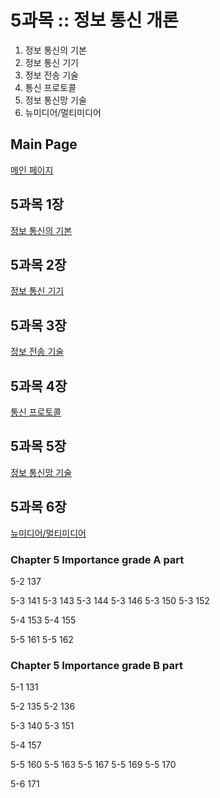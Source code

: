 # 5과목 :: 정보 통신 개론
1. 정보 통신의 기본
2. 정보 통신 기기
3. 정보 전송 기술
4. 통신 프로토콜
5. 정보 통신망 기술
6. 뉴미디어/멀티미디어


## Main Page
[메인 페이지](https://github.com/JuNijen/Industrial-Engineer-Information-Processing/wiki/0_Main-Page)

## 5과목 1장
[정보 통신의 기본](https://github.com/JuNijen/Industrial-Engineer-Information-Processing/wiki/%ED%95%84%EA%B8%B0_5%EA%B3%BC%EB%AA%A9-1%EC%9E%A5---%EC%A0%95%EB%B3%B4-%ED%86%B5%EC%8B%A0%EC%9D%98-%EA%B8%B0%EB%B3%B8)

## 5과목 2장
[정보 통신 기기](https://github.com/JuNijen/Industrial-Engineer-Information-Processing/wiki/%ED%95%84%EA%B8%B0_5%EA%B3%BC%EB%AA%A9-2%EC%9E%A5---%EC%A0%95%EB%B3%B4-%ED%86%B5%EC%8B%A0-%EA%B8%B0%EA%B8%B0)

## 5과목 3장
[정보 전송 기술](https://github.com/JuNijen/Industrial-Engineer-Information-Processing/wiki/%ED%95%84%EA%B8%B0_5%EA%B3%BC%EB%AA%A9-3%EC%9E%A5---%EC%A0%95%EB%B3%B4-%EC%A0%84%EC%86%A1-%EA%B8%B0%EC%88%A0)

## 5과목 4장
[통신 프로토콜](https://github.com/JuNijen/Industrial-Engineer-Information-Processing/wiki/%ED%95%84%EA%B8%B0_5%EA%B3%BC%EB%AA%A9-4%EC%9E%A5---%ED%86%B5%EC%8B%A0-%ED%94%84%EB%A1%9C%ED%86%A0%EC%BD%9C)

## 5과목 5장
[정보 통신망 기술](https://github.com/JuNijen/Industrial-Engineer-Information-Processing/wiki/%ED%95%84%EA%B8%B0_5%EA%B3%BC%EB%AA%A9-5%EC%9E%A5---%EC%A0%95%EB%B3%B4-%ED%86%B5%EC%8B%A0%EB%A7%9D-%EA%B8%B0%EC%88%A0)

## 5과목 6장
[뉴미디어/멀티미디어](https://github.com/JuNijen/Industrial-Engineer-Information-Processing/wiki/%ED%95%84%EA%B8%B0_5%EA%B3%BC%EB%AA%A9-6%EC%9E%A5---%EB%89%B4%EB%AF%B8%EB%94%94%EC%96%B4-%EB%A9%80%ED%8B%B0%EB%AF%B8%EB%94%94%EC%96%B4)


### Chapter 5 Importance grade A part
5-2 137

5-3 141
5-3 143
5-3 144
5-3 146
5-3 150
5-3 152

5-4 153
5-4 155

5-5 161
5-5 162

### Chapter 5 Importance grade B part
5-1 131

5-2 135
5-2 136

5-3 140
5-3 151

5-4 157

5-5 160
5-5 163
5-5 167
5-5 169
5-5 170

5-6 171